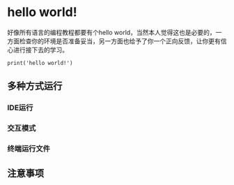 # hello world!

好像所有语言的编程教程都要有个hello world，当然本人觉得这也是必要的，一方面检查你的环境是否准备妥当，另一方面也给予了你一个正向反馈，让你更有信心进行接下去的学习。

    print('hello world!')

## 多种方式运行

### IDE运行

### 交互模式

### 终端运行文件



## 注意事项

